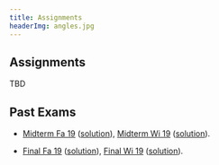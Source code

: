 ```yaml
---
title: Assignments
headerImg: angles.jpg
---
```


## Assignments

TBD

<!--
Click the Github Classroom link next to the assignment. 
This will automatically create your private assignment repository, 
pre-populated with starter code and a README file with all the instructions.

| Link                                             | Name                            | Deadline (11:59pm)        |
|:------------------------------------------------:|:--------------------------------|:-------------------------:|
| [HW0](https://classroom.github.com/a/uDpFHSq5)   | The Lambda Calculus             | 4/14                      |
| [HW1](https://classroom.github.com/a/Jj3rzufC)   | Introduction to Haskell         | 4/21                      |
| [HW2](https://classroom.github.com/a/u-nXvSoi)   | Random Art                      | ~~4/28~~  4/30            |
| [HW3](https://classroom.github.com/a/P2fCq79z)   | All about Fold                  | 5/7                       |
| [HW4](https://classroom.github.com/a/R7IvZgz-)   | Nano                            | 5/19                      |          
| [HW5](https://classroom.github.com/a/_QSPLyig)   | Type Classes                    | 6/2                       |
-->


## Past Exams

- [Midterm Fa 19](/static/raw/130-midterm-fa19.pdf) ([solution](/static/raw/130-midterm-fa19-solution.pdf)),
  [Midterm Wi 19](/static/raw/130-midterm-wi19.pdf) ([solution](/static/raw/130-midterm-wi19-solution.pdf)).

- [Final Fa 19](/static/raw/130-final-fa19.pdf) ([solution](/static/raw/130-final-fa19-solution.pdf)),
  [Final Wi 19](/static/raw/130-final-wi19.pdf) ([solution](/static/raw/130-final-wi19-solution.pdf)).

  
